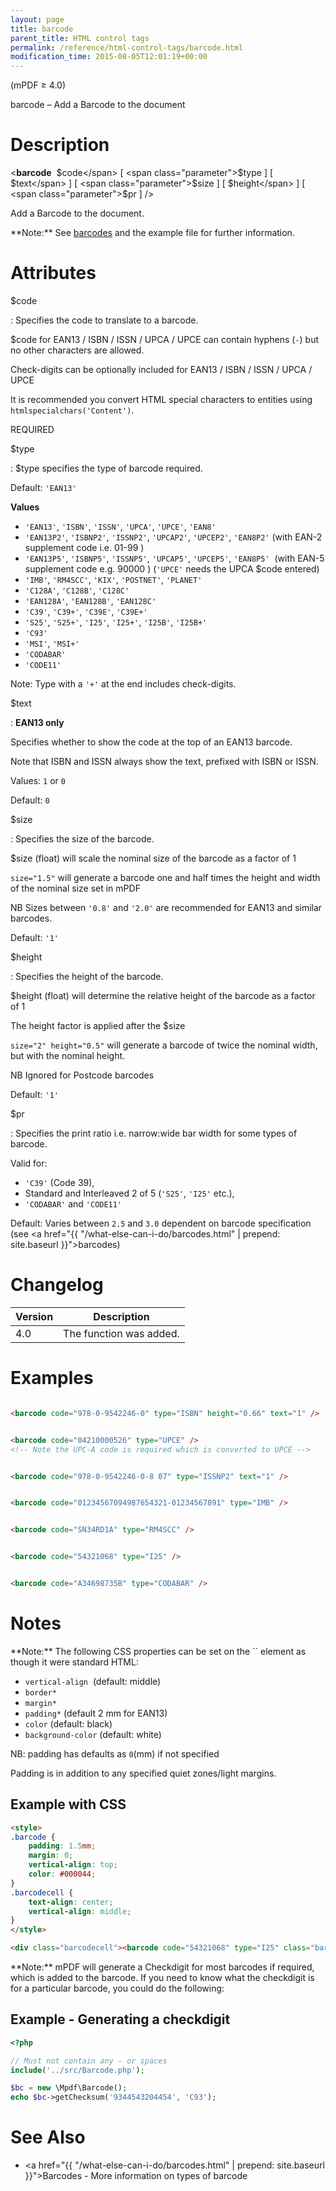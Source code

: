 ```yaml
---
layout: page
title: barcode
parent_title: HTML control tags
permalink: /reference/html-control-tags/barcode.html
modification_time: 2015-08-05T12:01:19+00:00
---
```


(mPDF &ge; 4.0)

barcode – Add a Barcode to the document

# Description

&lt;**barcode** 
<span class="parameter">$code</span>
[ <span class="parameter">$type</span> ]
[ <span class="parameter">$text</span> ]
[ <span class="parameter">$size</span> ]
[ <span class="parameter">$height</span> ]
[ <span class="parameter">$pr</span> ] /&gt;

Add a Barcode to the document.

<div class="alert alert-info" role="alert" markdown="1">
  **Note:** See <a href="{{ "/what-else-can-i-do/barcodes.html" | prepend: site.baseurl }}">barcodes</a>
  and the example file for further information.
</div>

# Attributes

<span class="parameter">$code</span>

: Specifies the code to translate to a barcode.

  <span class="parameter">$code</span> for EAN13 / ISBN / ISSN / UPCA / UPCE can contain hyphens (`-`) but no other
  characters are allowed.

  Check-digits can be optionally included for EAN13 / ISBN / ISSN / UPCA / UPCE

  It is recommended you convert HTML special characters to entities using `htmlspecialchars('Content')`.

  <span class="smallblock">REQUIRED</span>

<span class="parameter">$type</span>

: <span class="parameter">$type</span> specifies the type of barcode required.

  Default: `'EAN13'`

  **Values**

  * `'EAN13'`, `'ISBN'`, `'ISSN'`, `'UPCA'`, `'UPCE'`, `'EAN8'`
  * `'EAN13P2'`, `'ISBNP2'`, `'ISSNP2'`, `'UPCAP2'`, `'UPCEP2'`, `'EAN8P2'` (with EAN-2 supplement code i.e. 01-99 )
  * `'EAN13P5'`, `'ISBNP5'`, `'ISSNP5'`, `'UPCAP5'`, `'UPCEP5'`, `'EAN8P5'`  (with EAN-5 supplement code e.g. 90000 )
    (`'UPCE'` needs the UPCA <span class="parameter">$code</span> entered)
  * `'IMB'`, `'RM4SCC'`, `'KIX'`, `'POSTNET'`, `'PLANET'`
  * `'C128A'`, `'C128B'`, `'C128C'`
  * `'EAN128A'`, `'EAN128B'`, `'EAN128C'`
  * `'C39'`, `'C39+'`, `'C39E'`, `'C39E+'`
  * `'S25'`, `'S25+'`, `'I25'`, `'I25+'`, `'I25B'`, `'I25B+'`
  * `'C93'`
  * `'MSI'`, `'MSI+'`
  * `'CODABAR'`
  * `'CODE11'`

  Note: Type with a `'+'` at the end includes check-digits.

<span class="parameter">$text</span>

: **EAN13 only**

  Specifies whether to show the code at the top of an EAN13 barcode.

  Note that ISBN and ISSN always show the text, prefixed with ISBN or ISSN.

  Values: `1` or `0`

  Default: `0`

<span class="parameter">$size</span>

: Specifies the size of the barcode.

  <span class="parameter">$size (float)</span> will scale the nominal size of the barcode as a factor of 1

  `size="1.5"` will generate a barcode one and half times the height and width of
  the nominal size set in mPDF

  NB Sizes between `'0.8'` and `'2.0'` are recommended for EAN13 and similar barcodes.

  Default: `'1'`

<span class="parameter">$height</span>

: Specifies the height of the barcode.

  <span class="parameter">$height (float)</span> will determine the relative height of the barcode as a factor of 1

  The height factor is applied after the <span class="parameter">$size </span>

  `size="2" height="0.5"` will generate a barcode of twice the nominal width, but with the
  nominal height.

  NB Ignored for Postcode barcodes

  Default: `'1'`

<span class="parameter">$pr</span>

: Specifies the print ratio i.e. narrow:wide bar width for some types of barcode.

  Valid for:
  * `'C39'` (Code 39),
  * Standard and Interleaved 2 of 5 (`'S25'`, `'I25'` etc.),
  * `'CODABAR'` and `'CODE11'`

  Default: Varies between `2.5` and `3.0` dependent on barcode specification (see
  <a href="{{ "/what-else-can-i-do/barcodes.html" | prepend: site.baseurl }}">barcodes</a>)

# Changelog

<table class="table">
<thead>
<tr>
  <th>Version</th>
  <th>Description</th>
</tr>
</thead>
<tbody>
<tr>
  <td>4.0</td>
  <td>The function was added.</td>
</tr>
</tbody>
</table>

# Examples

```html

<barcode code="978-0-9542246-0" type="ISBN" height="0.66" text="1" />

```

```html

<barcode code="04210000526" type="UPCE" />
<!-- Note the UPC-A code is required which is converted to UPCE -->

```

```html

<barcode code="978-0-9542246-0-8 07" type="ISSNP2" text="1" />

```

```html

<barcode code="01234567094987654321-01234567891" type="IMB" />

```

```html

<barcode code="SN34RD1A" type="RM4SCC" />

```

```html

<barcode code="54321068" type="I25" />

```

```html

<barcode code="A34698735B" type="CODABAR" />

```

# Notes

<div class="alert alert-info" role="alert" markdown="1">
  **Note:** The following CSS properties can be set on the `<barcode />` element as though it were standard HTML:

  * `vertical-align`  (default: middle)
  * `border*`
  * `margin*`
  * `padding*` (default 2 mm for EAN13)
  * `color` (default: black)
  * `background-color` (default: white)

  NB: padding has defaults as `0`(mm) if not specified

  Padding is in addition to any specified quiet zones/light margins.

</div>

## Example with CSS

```html
<style>
.barcode {
    padding: 1.5mm;
    margin: 0;
    vertical-align: top;
    color: #000044;
}
.barcodecell {
    text-align: center;
    vertical-align: middle;
}
</style>

<div class="barcodecell"><barcode code="54321068" type="I25" class="barcode" /></div>

```

<div class="alert alert-info" role="alert" markdown="1">
  **Note:** mPDF will generate a Checkdigit for most barcodes if required, which is added to the
  barcode. If you need to know what the checkdigit is for a particular barcode, you could do the following:
</div>

## Example - Generating a checkdigit

```php
<?php

// Must not contain any - or spaces
include('../src/Barcode.php');

$bc = new \Mpdf\Barcode();
echo $bc->getChecksum('9344543204454', 'C93');

```

# See Also

- <a href="{{ "/what-else-can-i-do/barcodes.html" | prepend: site.baseurl }}">Barcodes</a> - More information on types of barcode
